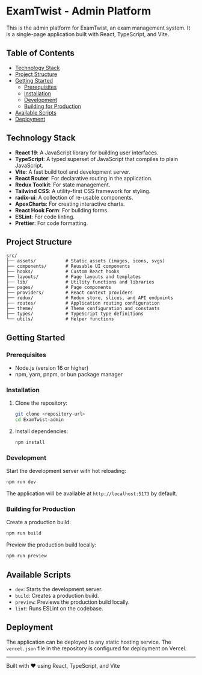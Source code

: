 # ExamTwist - Admin Platform

This is the admin platform for ExamTwist, an exam management system. It is a single-page application built with React, TypeScript, and Vite.

## Table of Contents

- [Technology Stack](#technology-stack)
- [Project Structure](#project-structure)
- [Getting Started](#getting-started)
  - [Prerequisites](#prerequisites)
  - [Installation](#installation)
  - [Development](#development)
  - [Building for Production](#building-for-production)
- [Available Scripts](#available-scripts)
- [Deployment](#deployment)

## Technology Stack

- **React 19**: A JavaScript library for building user interfaces.
- **TypeScript**: A typed superset of JavaScript that compiles to plain JavaScript.
- **Vite**: A fast build tool and development server.
- **React Router**: For declarative routing in the application.
- **Redux Toolkit**: For state management.
- **Tailwind CSS**: A utility-first CSS framework for styling.
- **radix-ui**: A collection of re-usable components.
- **ApexCharts**: For creating interactive charts.
- **React Hook Form**: For building forms.
- **ESLint**: For code linting.
- **Prettier**: For code formatting.

## Project Structure

```
src/
├── assets/           # Static assets (images, icons, svgs)
├── components/       # Reusable UI components
├── hooks/            # Custom React hooks
├── layouts/          # Page layouts and templates
├── lib/              # Utility functions and libraries
├── pages/            # Page components
├── providers/        # React context providers
├── redux/            # Redux store, slices, and API endpoints
├── routes/           # Application routing configuration
├── theme/            # Theme configuration and constants
├── types/            # TypeScript type definitions
└── utils/            # Helper functions
```

## Getting Started

### Prerequisites

- Node.js (version 16 or higher)
- npm, yarn, pnpm, or bun package manager

### Installation

1. Clone the repository:

   ```bash
   git clone <repository-url>
   cd ExamTwist-admin
   ```

2. Install dependencies:
   ```bash
   npm install
   ```

### Development

Start the development server with hot reloading:

```bash
npm run dev
```

The application will be available at `http://localhost:5173` by default.

### Building for Production

Create a production build:

```bash
npm run build
```

Preview the production build locally:

```bash
npm run preview
```

## Available Scripts

- `dev`: Starts the development server.
- `build`: Creates a production build.
- `preview`: Previews the production build locally.
- `lint`: Runs ESLint on the codebase.

## Deployment

The application can be deployed to any static hosting service. The `vercel.json` file in the repository is configured for deployment on Vercel.

---

Built with ❤️ using React, TypeScript, and Vite
